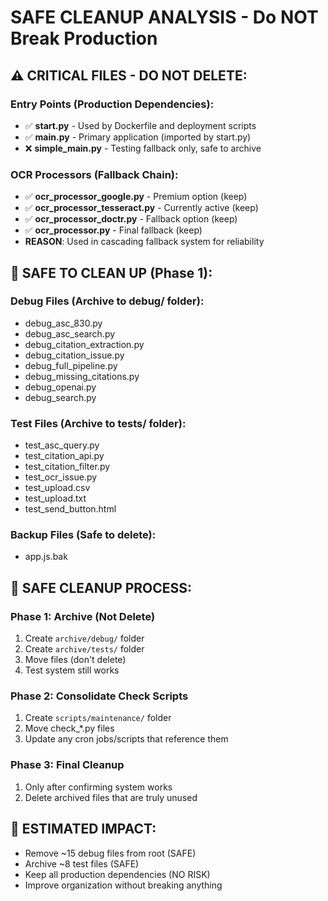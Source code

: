 # SAFE CLEANUP ANALYSIS - Do NOT Break Production

## ⚠️ CRITICAL FILES - DO NOT DELETE:

### Entry Points (Production Dependencies):
- ✅ **start.py** - Used by Dockerfile and deployment scripts
- ✅ **main.py** - Primary application (imported by start.py)
- ❌ **simple_main.py** - Testing fallback only, safe to archive

### OCR Processors (Fallback Chain):
- ✅ **ocr_processor_google.py** - Premium option (keep)
- ✅ **ocr_processor_tesseract.py** - Currently active (keep) 
- ✅ **ocr_processor_doctr.py** - Fallback option (keep)
- ✅ **ocr_processor.py** - Final fallback (keep)
- **REASON**: Used in cascading fallback system for reliability

## 📁 SAFE TO CLEAN UP (Phase 1):

### Debug Files (Archive to debug/ folder):
- debug_asc_830.py
- debug_asc_search.py  
- debug_citation_extraction.py
- debug_citation_issue.py
- debug_full_pipeline.py
- debug_missing_citations.py
- debug_openai.py
- debug_search.py

### Test Files (Archive to tests/ folder):
- test_asc_query.py
- test_citation_api.py
- test_citation_filter.py
- test_ocr_issue.py
- test_upload.csv
- test_upload.txt
- test_send_button.html

### Backup Files (Safe to delete):
- app.js.bak

## 🔄 SAFE CLEANUP PROCESS:

### Phase 1: Archive (Not Delete)
1. Create `archive/debug/` folder
2. Create `archive/tests/` folder  
3. Move files (don't delete)
4. Test system still works

### Phase 2: Consolidate Check Scripts
1. Create `scripts/maintenance/` folder
2. Move check_*.py files
3. Update any cron jobs/scripts that reference them

### Phase 3: Final Cleanup
1. Only after confirming system works
2. Delete archived files that are truly unused

## 🎯 ESTIMATED IMPACT:
- Remove ~15 debug files from root (SAFE)
- Archive ~8 test files (SAFE)  
- Keep all production dependencies (NO RISK)
- Improve organization without breaking anything